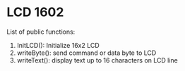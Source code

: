 # LCD 1602
List of public functions:
1. InitLCD(): Initialize 16x2 LCD
2. writeByte(): send command or data byte to LCD
3. writeText(): display text up to 16 characters on LCD line
